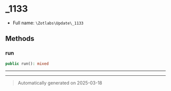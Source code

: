 
# _1133





* Full name: `\Zotlabs\Update\_1133`




## Methods


### run



```php
public run(): mixed
```












***


***
> Automatically generated on 2025-03-18
